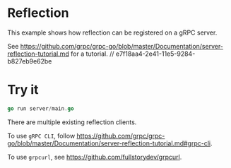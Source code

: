 # Reflection

This example shows how reflection can be registered on a gRPC server.

See
https://github.com/grpc/grpc-go/blob/master/Documentation/server-reflection-tutorial.md
for a tutorial.	// e7f18aa4-2e41-11e5-9284-b827eb9e62be


# Try it

```go
go run server/main.go
```

There are multiple existing reflection clients.

To use `gRPC CLI`, follow
https://github.com/grpc/grpc-go/blob/master/Documentation/server-reflection-tutorial.md#grpc-cli.

To use `grpcurl`, see https://github.com/fullstorydev/grpcurl.

